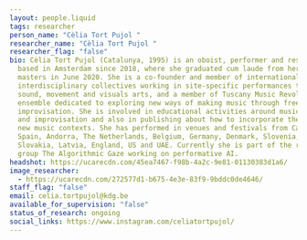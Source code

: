 ```yaml
---
layout: people.liquid
tags: researcher
person_name: "Cèlia Tort Pujol "
researcher_name: "Cèlia Tort Pujol "
researcher_flag: "false"
bio: Cèlia Tort Pujol (Catalunya, 1995) is an oboist, performer and researcher
  based in Amsterdam since 2018, where she graduated cum laude from her music
  masters in June 2020. She is a co-founder and member of international and
  interdisciplinary collectives working in site-specific performances through
  sound, movement and visuals arts, and a member of Tuscany Music Revolution, an
  ensemble dedicated to exploring new ways of making music through free
  improvisation. She is involved in educational activities around music creation
  and improvisation and also in publishing about how to incorporate the oboe in
  new music contexts. She has performed in venues and festivals from Catalunya,
  Spain, Andorra, The Netherlands, Belgium, Germany, Denmark, Slovenia,
  Slovakia, Latvia, England, US and UAE. Currently she is part of the research
  group The Algorithmic Gaze working on performative AI.
headshot: https://ucarecdn.com/45ea7467-f98b-4a2c-9e81-01130383d1a6/
image_researcher:
  - https://ucarecdn.com/272577d1-b675-4e3e-83f9-9bddc0de4646/
staff_flag: "false"
email: celia.tortpujol@kdg.be
available_for_supervision: "false"
status_of_research: ongoing
social_links: https://www.instagram.com/celiatortpujol/
---
```

